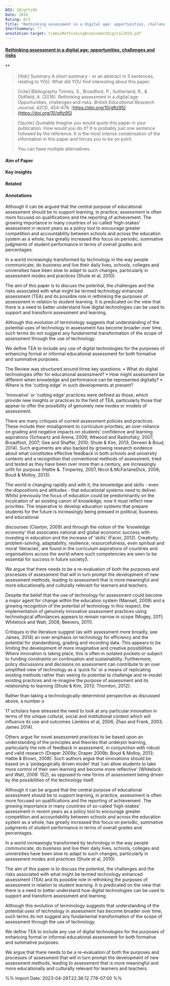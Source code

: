 ```yaml
---
DOI: 10/gftz95
Date: 2016
Rating: 0/5
Title: "Rethinking assessment in a digital age: opportunities, challenges and risks"
ShortSummary: ""
annotation-target: timmisRethinkingAssessmentDigital2016.pdf
---
```



#### [Rethinking assessment in a digital age: opportunities, challenges and risks](timmisRethinkingAssessmentDigital2016.pdf)
**



> [!tldr] Summary
> A short summary - or an abstract in 3 sentences, relating to YOU. What did YOU find interesting about this paper. 

> [!cite] Bibliography
>Timmis, S., Broadfoot, P., Sutherland, R., & Oldfield, A. (2016). Rethinking assessment in a digital age: Opportunities, challenges and risks. _British Educational Research Journal_, _42_(3), 454–476. [https://doi.org/10/gftz95](https://doi.org/10/gftz95)

> [!quote] Quotable
> Imagine you would quote this paper in your publication. How would you do it? It is probably just one sentence followed by the reference. It is the most intense condensation of the information in this paper and forces you to be on point. 
> 
> You can have multiple alternatives. 


#### Aim of Paper


#### Key insights 


#### Related

#### Annotations


Although it can be argued that the central purpose of educational assessment should be to support learning, in practice, assessment is often more focused on qualifications and the reporting of achievement. The growing importance in many countries of so-called ‘high-stakes’ assessment in recent years as a policy tool to encourage greater competition and accountability between schools and across the education system as a whole, has greatly increased this focus on periodic, summative judgments of student performance in terms of overall grades and percentages. 

 

In a world increasingly transformed by technology in the way people communicate, do business and live their daily lives, schools, colleges and universities have been slow to adapt to such changes, particularly in assessment modes and practices (Shute et al, 2010). 

 

The aim of this paper is to discuss the potential, the challenges and the risks associated with what might be termed technology enhanced assessment (TEA) and its possible role in rethinking the purposes of assessment in relation to student learning. It is predicated on the view that there is a need to better understand how digital technologies can be used to support and transform assessment and learning. 

 

Although this evolution of terminology suggests that understanding of the potential uses of technology in assessment has become broader over time, such terms do not suggest any fundamental transformation of the scope of assessment through the use of technology. 

 

We define TEA to include any use of digital technologies for the purposes of enhancing formal or informal educational assessment for both formative and summative purposes. 

 

The Review was structured around three key questions: • What do digital technologies offer for educational assessment? • How might assessment be different when knowledge and performance can be represented digitally? • Where is the 'cutting edge' in such developments at present? 

 

'Innovative' or 'cutting edge' practices were defined as those, which provide new insights or practices to the field of TEA, particularly those that appear to offer the possibility of genuinely new modes or models of assessment. 

 

There are many critiques of current assessment policies and practices. These include their misalignment to curriculum priorities, an over-reliance on grading and negative impacts on students’ confidence and learning aspirations (Schwartz and Arena, 2009; Attwood and Radnofsky, 2007; Broadfoot, 2007; Gee and Shaffer, 2010; Shute & Kim, 2013; Deneen & Boud, 2014). Such arguments are also backed by growing research evidence about what constitutes effective feedback in both schools and university contexts and a recognition that conventional methods of assessment, tried and tested as they have been over more than a century, are increasingly unfit for purpose (Hattie &. Timperley, 2007, Nicol & McFarlaneDick, 2006; Boud & Molloy, 2013). 

 

The world is changing rapidly and with it, the knowledge and skills - even the dispositions and attitudes - that educational systems need to deliver. Whilst previously the focus of education could be predominantly on the inculcation of an existing canon of knowledge, now it must reflect new priorities. The imperative to develop education systems that prepare students for the future is increasingly being pressed in political, business and educational 

 

discourses (Claxton, 2009) and through the notion of the 'knowledge economy' that associates national and global economic success with investing in education and the increase of 'skills' (Facer, 2012). Creativity, problem-solving, adaptability, resilience, resourcefulness, even spiritual and moral ‘literacies’, are found in the curriculum aspirations of countries and organisations across the world where such competencies are seen to be essential for success in future society3. 

 

We argue that there needs to be a re-evaluation of both the purposes and processes of assessment that will in turn prompt the development of new assessment methods, leading to assessment that is more meaningful and more educationally and culturally relevant for learners and teachers. 

 

Despite the belief that the use of technology for assessment could become a major agent for change within the education system (Mansell, 2009) and a growing recognition of the potential of technology in this respect, the implementation of genuinely innovative assessment practices using technological affordances appears to remain narrow in scope (Mogey, 2011; Whitelock and Watt, 2008, Beevers, 2011). 

 

Critiques in the literature suggest (as with assessment more broadly, see James, 2014) an over emphasis on technology for efficiency and the potential for standardising, grading and recording data. This appears to be limiting the development of more imaginative and creative possibilities. Where innovation is taking place, this is often in isolated pockets or subject to funding constraints on continuation and sustainability. Furthermore, policy discussions and decisions on assessment can contribute to an over simplified view of technology as a ‘quick fix’ or a means of replicating existing methods rather than seeing its potential to challenge and re-model existing practices and re-imagine the purpose of assessment and its relationship to learning (Shute & Kim, 2013; Thornton, 2012). 

 

Rather than taking a technologically-determinist perspective as discussed above, a number o 

 

17 scholars have stressed the need to look at any particular innovation in terms of the unique cultural, social and institutional context which will influence its use and outcomes (Jenkins et al, 2006; Zhao and Frank, 2003; James 2014). 

 

Others argue for novel assessment practices to be based upon an understanding of the principles and theories that underpin learning, particularly the role of feedback in assessment, in conjunction with robust and valid research (Draper 2009a; Draper 2009b; Boud & Molloy, 2013; Hattie & Brown, 2008). Such authors argue that innovations should be based on a 'pedagogically driven model’ that ‘can allow students to take more control of their own learning and become more reflective' (Whitelock and Watt, 2008: 152), as opposed to new forms of assessment being driven by the possibilities of the technology itself. 

 

Although it can be argued that the central purpose of educational assessment should be to support learning, in practice, assessment is often more focused on qualifications and the reporting of achievement. The growing importance in many countries of so-called ‘high-stakes’ assessment in recent years as a policy tool to encourage greater competition and accountability between schools and across the education system as a whole, has greatly increased this focus on periodic, summative judgments of student performance in terms of overall grades and percentages. 

 

In a world increasingly transformed by technology in the way people communicate, do business and live their daily lives, schools, colleges and universities have been slow to adapt to such changes, particularly in assessment modes and practices (Shute et al, 2010). 

 

The aim of this paper is to discuss the potential, the challenges and the risks associated with what might be termed technology enhanced assessment (TEA) and its possible role in rethinking the purposes of assessment in relation to student learning. It is predicated on the view that there is a need to better understand how digital technologies can be used to support and transform assessment and learning. 

 

Although this evolution of terminology suggests that understanding of the potential uses of technology in assessment has become broader over time, such terms do not suggest any fundamental transformation of the scope of assessment through the use of technology. 

 

We define TEA to include any use of digital technologies for the purposes of enhancing formal or informal educational assessment for both formative and summative purposes. 

 

We argue that there needs to be a re-evaluation of both the purposes and processes of assessment that will in turn prompt the development of new assessment methods, leading to assessment that is more meaningful and more educationally and culturally relevant for learners and teachers. 

 




%% Import Date: 2023-04-29T22:36:12.778-07:00 %%
